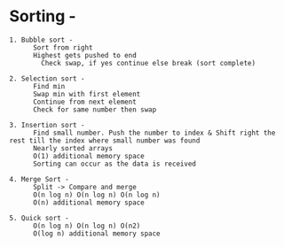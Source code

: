 # Sorting -

	1. Bubble sort -
	      Sort from right
	      Highest gets pushed to end
		    Check swap, if yes continue else break (sort complete)
  
	2. Selection sort -
	      Find min
	      Swap min with first element
	      Continue from next element
	      Check for same number then swap
  
	3. Insertion sort -
	      Find small number. Push the number to index & Shift right the rest till the index where small number was found
	      Nearly sorted arrays
	      O(1) additional memory space
	      Sorting can occur as the data is received

	4. Merge Sort -
	      Split -> Compare and merge
	      O(n log n) O(n log n) O(n log n)
	      O(n) additional memory space

	5. Quick sort -
	      O(n log n) O(n log n) O(n2)
	      O(log n) additional memory space
